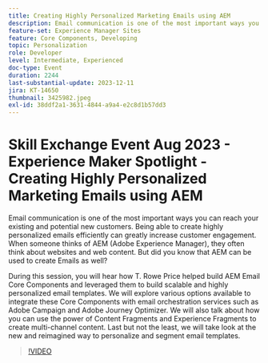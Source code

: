 ```yaml
---
title: Creating Highly Personalized Marketing Emails using AEM
description: Email communication is one of the most important ways you can reach your existing and potential new customers. Being able to create highly personalized emails efficiently can greatly increase customer engagement. When someone thinks of AEM (Adobe Experience Manager), they often think about websites and web content. But did you know that AEM can be used to create Emails as well
feature-set: Experience Manager Sites
feature: Core Components, Developing
topic: Personalization
role: Developer
level: Intermediate, Experienced
doc-type: Event
duration: 2244
last-substantial-update: 2023-12-11
jira: KT-14650
thumbnail: 3425982.jpeg
exl-id: 38ddf2a1-3631-4844-a9a4-e2c8d1b57dd3
---
```

# Skill Exchange Event Aug 2023 - Experience Maker Spotlight - Creating Highly Personalized Marketing Emails using AEM

Email communication is one of the most important ways you can reach your existing and potential new customers. Being able to create highly personalized emails efficiently can greatly increase customer engagement. When someone thinks of AEM (Adobe Experience Manager), they often think about websites and web content. But did you know that AEM can be used to create Emails as well?

During this session, you will hear how T. Rowe Price helped build AEM Email Core Components and leveraged them to build scalable and highly personalized email templates. We will explore various options available to integrate these Core Components with email orchestration services such as Adobe Campaign and Adobe Journey Optimizer. We will also talk about how you can use the power of Content Fragments and Experience Fragments to create multi-channel content. Last but not the least, we will take look at the new and reimagined way to personalize and segment email templates.

>[!VIDEO](https://video.tv.adobe.com/v/3425982/?learn=on)

